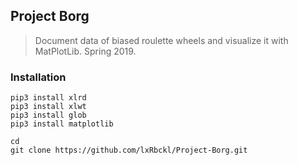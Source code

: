 ## Project Borg
> Document data of biased roulette wheels and visualize it with MatPlotLib. Spring 2019.

### Installation
```
pip3 install xlrd
pip3 install xlwt
pip3 install glob
pip3 install matplotlib

cd
git clone https://github.com/lxRbckl/Project-Borg.git
```
